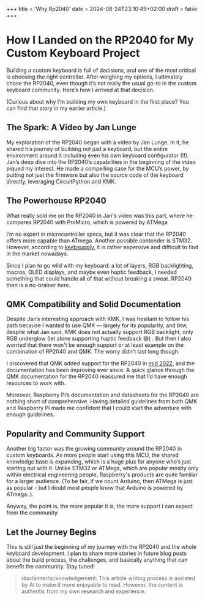 +++
title = 'Why Rp2040'
date = 2024-08-24T23:10:49+02:00
draft = false
+++


# How I Landed on the RP2040 for My Custom Keyboard Project

Building a custom keyboard is full of decisions, and one of the most critical is choosing the right controller. After weighing my options, I ultimately chose the RP2040, even though it’s not really the usual go-to in the custom keyboard community. Here’s how I arrived at that decision.

(Curious about why I’m building my own keyboard in the first place? You can find that story in my earlier article.)

## The Spark: A Video by Jan Lunge

My exploration of the RP2040 began with a video by Jan Lunge. In it, he shared his journey of building not just a keyboard, but the entire environment around it including even his own keyboard configurator (!!). Jan’s deep dive into the RP2040’s capabilities in the beginning of the video piqued my interest. He made a compelling case for the MCU’s power, by putting not just the firmware but also the source code of the keyboard directly, leveraging CircuitPython and KMK. 

## The Powerhouse RP2040

What really sold me on the RP2040 in Jan's video was this part, where he compares RP2040 with ProMicro, which is powered by ATMega

I’m no expert in microcontroller specs, but it was clear that the RP2040 offers more capable than ATmega. Another possible contender is STM32. However, according to [keebsupply](https://docs.keeb.supply/basics/hardware/rp2040/), it is rather expensive and difficult to find in the market nowadays. 

Since I plan to go wild with my keyboard: a lot of layers, RGB backlighting, macros, OLED displays, and maybe even haptic feedback, I needed something that could handle all of that without breaking a sweat. RP2040 then is a no-brainer here.

## QMK Compatibility and Solid Documentation

Despite Jan’s interesting approach with KMK, I was hesitant to follow his path because I wanted to use QMK — largely for its popularity, and btw, despite what Jan said, KMK does not actually support RGB backlight, only RGB underglow (let alone supporting haptic feedback 😅) . But then I also worried that there won't be enough support or at least example on the combination of RP2040 and QMK. The worry didn't last long though. 

I discovered that QMK added support for the RP2040 in [mid 2022](https://learn.adafruit.com/using-qmk-on-rp2040-microcontrollers/overview), and the documentation has been improving ever since. A quick glance through the QMK documentation for the RP2040 reassured me that I’d have enough resources to work with.

Moreover, Raspberry Pi’s documentation and datasheets for the RP2040 are nothing short of comprehensive. Having detailed guidelines from both QMK and Raspberry Pi made me confident that I could start the adventure with enough guidelines.

## Popularity and Community Support 

Another big factor was the growing community around the RP2040 in custom keyboards. As more people start using this MCU, the shared knowledge base is expanding, which is a huge plus for anyone who’s just starting out with it. Unlike STM32 or ATMega, which are popular mostly only within electrical engineering people, Raspberry's products are quite familiar for a larger audience. (To be fair, if we count Arduino, then ATMega is just as popular - but I doubt most people know that Arduino is powered by ATmega..).

Anyway, the point is, the more popular it is, the more support I can expect from the community.

## Let the Journey Begins

This is still just the beginning of my journey with the RP2040 and the whole keyboard development. I plan to share more stories in future blog posts about the build process, the challenges, and basically anything that can benefit the community. Stay tuned!


> disclaimer/acknowledgement: This article writing process is assisted by AI to make it more enjoyable to read. However, the content is authentic from my own research and experience.